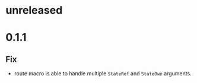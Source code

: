 # unreleased

# 0.1.1
## Fix
- route macro is able to handle multiple `StateRef` and `StateOwn` arguments.
